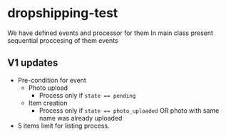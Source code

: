 # dropshipping-test

We have defined events and processor for them
In main class present sequential proccesing of them events

## V1 updates
- Pre-condition for event
  - Photo upload
    - Process only if `state == pending`
  - Item creation
    - Process only if `state == photo_uploaded` OR photo with same name was already uploaded
- 5 items limit for listing process.